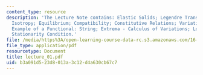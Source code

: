 ```yaml
---
content_type: resource
description: 'The Lecture Note contains: Elastic Solids; Legendre Transformation;
  Isotropy; Equilibrium; Compatibility; Constitutive Relations; Variational Calculus;
  Example of a Functional: String; Extrema - Calculus of Variations; Local Form of
  Stationarity Condition.'
file: /media/https%3A/open-learning-course-data-rc.s3.amazonaws.com/16-225-computational-mechanics-of-materials-fall-2003/b3a091d523d8013a3c12d4a630cb67c7_lecture_01.pdf
file_type: application/pdf
resourcetype: Document
title: lecture_01.pdf
uid: b3a091d5-23d8-013a-3c12-d4a630cb67c7
---
```

